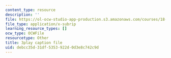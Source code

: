 ```yaml
---
content_type: resource
description: ''
file: https://ol-ocw-studio-app-production.s3.amazonaws.com/courses/18-03sc-differential-equations-fall-2011/debcc35d31df5353922d0d3e8c742c9d_hEtWqTPPXuc.vtt
file_type: application/x-subrip
learning_resource_types: []
ocw_type: OCWFile
resourcetype: Other
title: 3play caption file
uid: debcc35d-31df-5353-922d-0d3e8c742c9d
---
```

